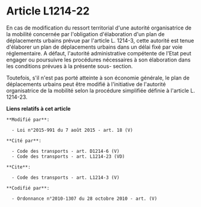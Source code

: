 # Article L1214-22

En cas de modification du ressort territorial d'une autorité organisatrice de la mobilité concernée par l'obligation
d'élaboration d'un plan de déplacements urbains prévue par l'article L. 1214-3, cette autorité est tenue d'élaborer un plan
de déplacements urbains dans un délai fixé par voie réglementaire. A défaut, l'autorité administrative compétente de l'Etat
peut engager ou poursuivre les procédures nécessaires à son élaboration dans les conditions prévues à la présente sous-
section. 

Toutefois, s'il n'est pas porté atteinte à son économie générale, le plan de déplacements urbains peut être modifié à
l'initiative de l'autorité organisatrice de la mobilité  selon la procédure simplifiée définie à l'article L. 1214-23.

**Liens relatifs à cet article**

	**Modifié par**:

	  - Loi n°2015-991 du 7 août 2015 - art. 18 (V)

	**Cité par**:

	  - Code des transports - art. D1214-6 (V)
	  - Code des transports - art. L1214-23 (VD)

	**Cite**:

	  - Code des transports - art. L1214-3 (V)

	**Codifié par**:

	  - Ordonnance n°2010-1307 du 28 octobre 2010 - art. (V)
